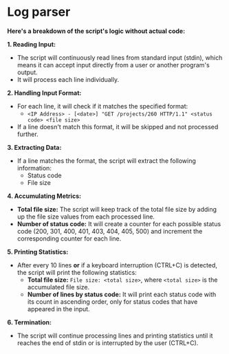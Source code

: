 # Log parser
 **Here's a breakdown of the script's logic without actual code:**

**1. Reading Input:**

- The script will continuously read lines from standard input (stdin), which means it can accept input directly from a user or another program's output.
- It will process each line individually.

**2. Handling Input Format:**

- For each line, it will check if it matches the specified format:
    - `<IP Address> - [<date>] "GET /projects/260 HTTP/1.1" <status code> <file size>`
- If a line doesn't match this format, it will be skipped and not processed further.

**3. Extracting Data:**

- If a line matches the format, the script will extract the following information:
    - Status code
    - File size

**4. Accumulating Metrics:**

- **Total file size:** The script will keep track of the total file size by adding up the file size values from each processed line.
- **Number of status code:** It will create a counter for each possible status code (200, 301, 400, 401, 403, 404, 405, 500) and increment the corresponding counter for each line.

**5. Printing Statistics:**

- After every 10 lines **or** if a keyboard interruption (CTRL+C) is detected, the script will print the following statistics:
    - **Total file size:** `File size: <total size>`, where `<total size>` is the accumulated file size.
    - **Number of lines by status code:** It will print each status code with its count in ascending order, only for status codes that have appeared in the input.

**6. Termination:**

- The script will continue processing lines and printing statistics until it reaches the end of stdin or is interrupted by the user (CTRL+C).
